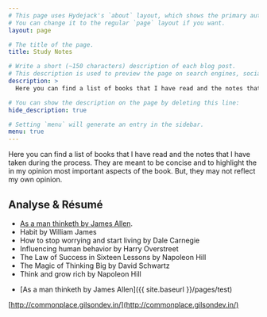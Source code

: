 ```yaml
---
# This page uses Hydejack's `about` layout, which shows the primary author's picture and about text at the top.
# You can change it to the regular `page` layout if you want.
layout: page

# The title of the page.
title: Study Notes

# Write a short (~150 characters) description of each blog post.
# This description is used to preview the page on search engines, social media, etc.
description: >
  Here you can find a list of books that I have read and the notes that I have taken during the process. They are meant to be concise and to highlight the in my opinion most important aspects of the book. But, they may not reflect my own opinion.

# You can show the description on the page by deleting this line:
hide_description: true

# Setting `menu` will generate an entry in the sidebar.
menu: true
---
```

  Here you can find a list of books that I have read and the notes that I have taken during the process. They are meant to be concise and to highlight the in my opinion most important aspects of the book. But, they may not reflect my own opinion.

## Analyse & Résumé

- <a href="{{ site.baseurl }}/pdfs/resume_online.pdf" target="_blank">As a man thinketh by James Allen</a>.
- Habit by William James
- How to stop worrying and start living by Dale Carnegie
- Influencing human behavior by Harry Overstreet
- The Law of Success in Sixteen Lessons by Napoleon Hill
- The Magic of Thinking Big by David Schwartz
- Think and grow rich by Napoleon Hill
* [As a man thinketh by James Allen]({{ site.baseurl }}/pages/test)

[http://commonplace.gilsondev.in/](http://commonplace.gilsondev.in/)
